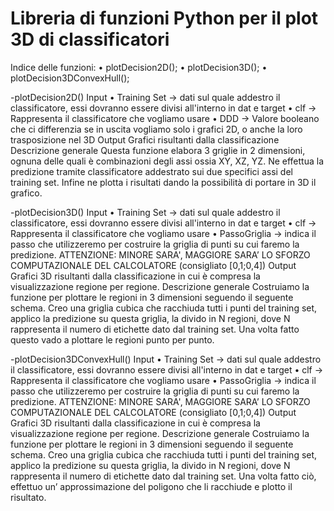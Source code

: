 # Libreria di funzioni Python per il plot 3D di classificatori

Indice delle funzioni:
•	plotDecision2D();
•	plotDecision3D();
•	plotDecision3DConvexHull();

-plotDecision2D()
Input 
•	Training Set -> dati sul quale addestro il classificatore, essi dovranno essere divisi all'interno in dat e target
•	clf -> Rappresenta il classificatore che vogliamo usare
•	DDD -> Valore booleano che ci differenzia se in uscita vogliamo solo i grafici 2D, o anche la loro trasposizione nel 3D
Output 
Grafici risultanti dalla classificazione
Descrizione generale
Questa funzione elabora 3 griglie in 2 dimensioni, ognuna delle quali è combinazioni degli assi ossia XY, XZ, YZ. Ne effettua la predizione tramite classificatore addestrato sui due specifici assi del training set. Infine ne plotta i risultati dando la possibilità di portare in 3D il grafico.

-plotDecision3D()
Input 
•	Training Set -> dati sul quale addestro il classificatore, essi dovranno essere divisi all'interno in dat e target
•	clf -> Rappresenta il classificatore che vogliamo usare
•	PassoGriglia -> indica il passo che utilizzeremo per costruire la griglia di punti su cui faremo la predizione. ATTENZIONE: MINORE SARA', MAGGIORE SARA’ LO SFORZO COMPUTAZIONALE DEL CALCOLATORE (consigliato [0,1;0,4])
Output 
Grafici 3D risultanti dalla classificazione in cui è compresa la visualizzazione regione per regione.
Descrizione generale
Costruiamo la funzione per plottare le regioni in 3 dimensioni seguendo il seguente schema. Creo una griglia cubica che racchiuda tutti i punti del training set, applico la predizione su questa griglia, la divido in N regioni, dove N rappresenta il numero di etichette dato dal training set. Una volta fatto questo vado a plottare le regioni punto per punto.

-plotDecision3DConvexHull()
Input 
•	Training Set -> dati sul quale addestro il classificatore, essi dovranno essere divisi all'interno in dat e target
•	clf -> Rappresenta il classificatore che vogliamo usare
•	PassoGriglia -> indica il passo che utilizzeremo per costruire la griglia di punti su cui faremo la predizione. ATTENZIONE: MINORE SARA', MAGGIORE SARA’ LO SFORZO COMPUTAZIONALE DEL CALCOLATORE (consigliato [0,1;0,4])
Output 
Grafici 3D risultanti dalla classificazione in cui è compresa la visualizzazione regione per regione.
Descrizione generale
Costruiamo la funzione per plottare le regioni in 3 dimensioni seguendo il seguente schema. Creo una griglia cubica che racchiuda tutti i punti del training set, applico la predizione su questa griglia, la divido in N regioni, dove N rappresenta il numero di etichette dato dal training set. Una volta fatto ciò, effettuo un’ approssimazione del poligono che li racchiude e plotto il risultato.
